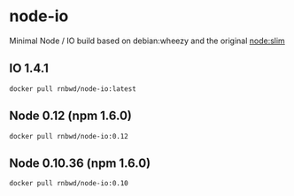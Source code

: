 # node-io
Minimal Node / IO build based on debian:wheezy and the original [node:slim](https://github.com/docker-library/node/blob/master/0.10/slim/Dockerfile)

## IO 1.4.1

`docker pull rnbwd/node-io:latest`

## Node 0.12 (npm 1.6.0)

`docker pull rnbwd/node-io:0.12`

## Node 0.10.36 (npm 1.6.0)

`docker pull rnbwd/node-io:0.10`

